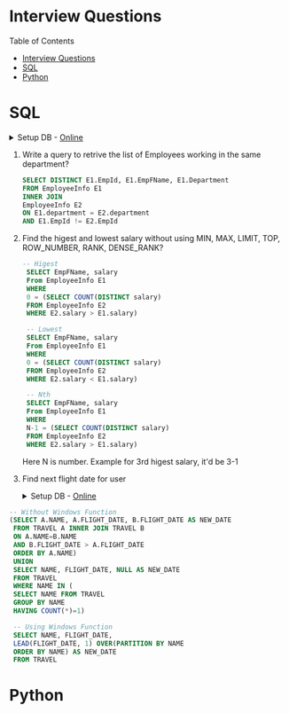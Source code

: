 # Interview Questions
Table of Contents
- [Interview Questions](#interview-questions)
- [SQL](#sql)
- [Python](#python)

# SQL
<details>
    <summary>
    Setup DB -     <a href='https://sqliteonline.com/'>Online</a>
    </summary>

    -- Create table
    CREATE TABLE EmployeeInfo(
        EmpId INT,
        EmpFName VARCHAR(50),
        Department VARCHAR(50),
        Salary INT
    )

    -- Insert values
    INSERT INTO EmployeeInfo VALUES(
        1, 'Abram', 'HR', 12000),
        (2, 'Kalin', 'Marketing', 35000),
        (3, 'Jeetu', 'HR', 18000),
        (4, 'Pinky', 'Sales', 28000)
    
</details>

1. Write a query to retrive the list of Employees working in the same department?
    ``` SQL
    SELECT DISTINCT E1.EmpId, E1.EmpFName, E1.Department 
    FROM EmployeeInfo E1
    INNER JOIN
    EmployeeInfo E2
    ON E1.department = E2.department
    AND E1.EmpId != E2.EmpId
    ```
2. Find the higest and lowest salary without using MIN, MAX, LIMIT, TOP, ROW_NUMBER, RANK, DENSE_RANK?
   ``` SQL
   -- Higest
    SELECT EmpFName, salary 
    From EmployeeInfo E1 
    WHERE 
    0 = (SELECT COUNT(DISTINCT salary)
    FROM EmployeeInfo E2 
    WHERE E2.salary > E1.salary)

    -- Lowest
    SELECT EmpFName, salary 
    From EmployeeInfo E1 
    WHERE 
    0 = (SELECT COUNT(DISTINCT salary)
    FROM EmployeeInfo E2 
    WHERE E2.salary < E1.salary)

    -- Nth
    SELECT EmpFName, salary 
    From EmployeeInfo E1 
    WHERE 
    N-1 = (SELECT COUNT(DISTINCT salary)
    FROM EmployeeInfo E2 
    WHERE E2.salary > E1.salary)
   ```
    Here N is number. Example for 3rd higest salary, it'd be 3-1

3. Find next flight date for user
   <details>
    <summary>
    Setup DB -     <a href='https://sqliteonline.com/'>Online</a>
    </summary>

    -- drop table
    -- DROP TABLE travel;

    -- Create table
    CREATE TABLE TRAVEL(
        NAME VARCHAR(20),
        FLIGHT_DATE DATE);

    -- Insert values
    INSERT INTO travel VALUES ('Bharat', '2021-09-20');
        INSERT INTO travel VALUES ('Peter', '2021-09-24');
        INSERT INTO travel VALUES ('Bhalu', '2021-09-22');
        INSERT INTO travel VALUES ('Bharat', '2021-09-28');
        INSERT INTO travel VALUES ('Peter', '2021-09-25');

    
</details>

   ``` SQL
   -- Without Windows Function
   (SELECT A.NAME, A.FLIGHT_DATE, B.FLIGHT_DATE AS NEW_DATE
    FROM TRAVEL A INNER JOIN TRAVEL B
    ON A.NAME=B.NAME
    AND B.FLIGHT_DATE > A.FLIGHT_DATE
    ORDER BY A.NAME)
    UNION
    SELECT NAME, FLIGHT_DATE, NULL AS NEW_DATE
    FROM TRAVEL
    WHERE NAME IN (
    SELECT NAME FROM TRAVEL
    GROUP BY NAME
    HAVING COUNT(*)=1)

    -- Using Windows Function
    SELECT NAME, FLIGHT_DATE, 
    LEAD(FLIGHT_DATE, 1) OVER(PARTITION BY NAME 
	ORDER BY NAME) AS NEW_DATE
    FROM TRAVEL
   ```

# Python